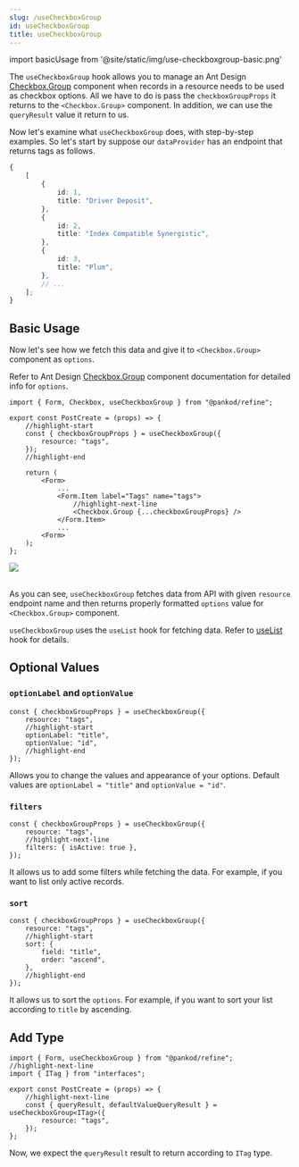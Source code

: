 ```yaml
---
slug: /useCheckboxGroup
id: useCheckboxGroup
title: useCheckboxGroup
---
```


import basicUsage from '@site/static/img/use-checkboxgroup-basic.png'

The `useCheckboxGroup` hook allows you to manage an Ant Design [Checkbox.Group](https://ant.design/components/checkbox/#components-checkbox-demo-group) component when records in a resource needs to be used as checkbox options. All we have to do is pass the `checkboxGroupProps` it returns to the `<Checkbox.Group>` component. In addition, we can use the `queryResult` value it return to us.

Now let's examine what `useCheckboxGroup` does, with step-by-step examples. So let's start by suppose our `dataProvider` has an endpoint that returns tags as follows.

```ts title="https://refine-fake-rest.pankod.com/tags"
{
    [
        {
            id: 1,
            title: "Driver Deposit",
        },
        {
            id: 2,
            title: "Index Compatible Synergistic",
        },
        {
            id: 3,
            title: "Plum",
        },
        // ...
    ];
}
```

## Basic Usage

Now let's see how we fetch this data and give it to `<Checkbox.Group>` component as `options`.

Refer to Ant Design [Checkbox.Group](https://ant.design/components/checkbox) component documentation for detailed info for `options`.

```tsx title="src/pages/posts/create.tsx"
import { Form, Checkbox, useCheckboxGroup } from "@pankod/refine";

export const PostCreate = (props) => {
    //highlight-start
    const { checkboxGroupProps } = useCheckboxGroup({
        resource: "tags",
    });
    //highlight-end

    return (
        <Form>
            ...
            <Form.Item label="Tags" name="tags">
                //highlight-next-line
                <Checkbox.Group {...checkboxGroupProps} />
            </Form.Item>
            ...
        <Form>
    );
};
```

<div>
    <img src={basicUsage} />
</div>
<br/>

As you can see, `useCheckboxGroup` fetches data from API with given `resource` endpoint name and then returns properly formatted `options` value for `<Checkbox.Group>` component.

`useCheckboxGroup` uses the `useList` hook for fetching data. Refer to [useList](#) hook for details.

## Optional Values

### `optionLabel` and `optionValue`

```tsx
const { checkboxGroupProps } = useCheckboxGroup({
    resource: "tags",
    //highlight-start
    optionLabel: "title",
    optionValue: "id",
    //highlight-end
});
```

Allows you to change the values and appearance of your options. Default values are `optionLabel = "title"` and `optionValue = "id"`.

### `filters`

```tsx
const { checkboxGroupProps } = useCheckboxGroup({
    resource: "tags",
    //highlight-next-line
    filters: { isActive: true },
});
```

It allows us to add some filters while fetching the data. For example, if you want to list only active records.

### `sort`

```tsx
const { checkboxGroupProps } = useCheckboxGroup({
    resource: "tags",
    //highlight-start
    sort: {
        field: "title",
        order: "ascend",
    },
    //highlight-end
});
```

It allows us to sort the `options`. For example, if you want to sort your list according to `title` by ascending.

## Add Type

```tsx title="src/pages/posts/create.tsx"
import { Form, useCheckboxGroup } from "@pankod/refine";
//highlight-next-line
import { ITag } from "interfaces";

export const PostCreate = (props) => {
    //highlight-next-line
    const { queryResult, defaultValueQueryResult } = useCheckboxGroup<ITag>({
        resource: "tags",
    });
};
```

Now, we expect the `queryResult` result to return according to `ITag` type.
